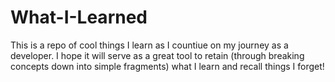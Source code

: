 # What-I-Learned
This is a repo of cool things I learn as I countiue on my journey as a developer. I hope it will serve as a great tool to retain (through breaking concepts down into simple fragments) what I learn and recall things I forget!

